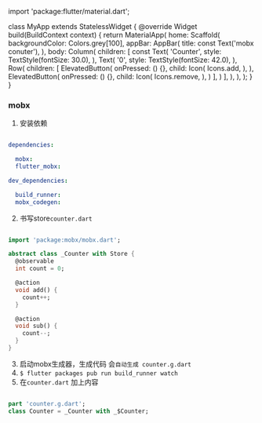import 'package:flutter/material.dart';

class MyApp extends StatelessWidget {
  @override
  Widget build(BuildContext context) {
    return MaterialApp(
      home: Scaffold(
        backgroundColor: Colors.grey[100],
        appBar: AppBar(
          title: const Text('mobx conuter'),
        ),
        body: Column(
          children: [
            const Text(
              'Counter',
              style: TextStyle(fontSize: 30.0),
            ),
            Text(
              '0',
              style: TextStyle(fontSize: 42.0),
            ),
            Row(
              children: [
                ElevatedButton(
                  onPressed: () {},
                  child: Icon(
                    Icons.add,
                  ),
                ),
                ElevatedButton(
                  onPressed: () {},
                  child: Icon(
                    Icons.remove,
                  ),
                )
              ],
            )
          ],
        ),
      ),
    );
  }
}
### mobx  
1. 安装依赖
``` yaml

dependencies:

  mobx:
  flutter_mobx: 

dev_dependencies:

  build_runner:
  mobx_codegen:


```
2. 书写store`counter.dart`
```dart

import 'package:mobx/mobx.dart';

abstract class _Counter with Store {
  @observable
  int count = 0;

  @action
  void add() {
    count++;
  }

  @action
  void sub() {
    count--;
  }
}


```
3. 启动mobx生成器，生成代码  会`自动生成 counter.g.dart`
1. `$ flutter packages pub run build_runner watch`
2. 在`counter.dart` 加上内容
```dart

part 'counter.g.dart';
class Counter = _Counter with _$Counter;
```
